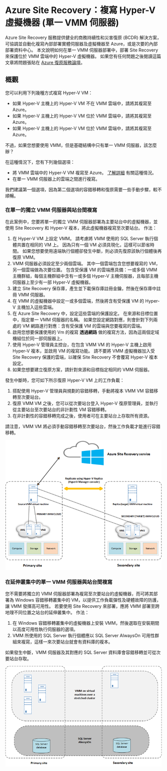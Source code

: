 
<properties
    pageTitle="Azure Site Recovery：複寫 Hyper-V 虛擬機器 (單一 VMM 伺服器)"
    description="Azure Site Recovery 可協調將位於內部部署 VMM 雲端中的虛擬機器複寫、容錯移轉及復原至 Azure 或至次要 VMM 雲端的作業。"
    services="site-recovery"
    documentationCenter=""
    authors="rayne-wiselman"
    manager="jwhit"
    editor=""/>

<tags
    ms.service="site-recovery"
    ms.devlang="na"
    ms.topic="article"
    ms.tgt_pltfrm="na"
    ms.workload="backup-recovery"
    ms.date="12/01/2015"
    ms.author="raynew"/>

#  Azure Site Recovery：複寫 Hyper-V 虛擬機器 (單一 VMM 伺服器)

Azure Site Recovery 服務提供健全的商務持續性和災害復原 (BCDR) 解決方案，可協調並自動化複寫內部部署實體伺服器及虛擬機器至 Azure，或是次要的內部部署資料中心。 本文說明如何在單一 VMM 伺服器部署中，部署 Site Recovery 來保護位於 VMM 雲端中的 Hyper-V 虛擬機器。 如果您有任何問題之後閱讀這篇文章將問題張貼在 [Azure 復原服務論壇](https://social.msdn.microsoft.com/forums/azure/home?forum=hypervrecovmgr)。 

## 概觀

您可以利用下列幾種方式複寫 Hyper-V VM：

- 如果 Hyper-V 主機上的 Hyper-V VM 不在 VMM 雲端中，請將其複寫至 Azure。
- 如果 Hyper-V 主機上的 Hyper-V VM 位於 VMM 雲端中，請將其複寫至 Azure。
- 如果 Hyper-V 主機上的 Hyper-V VM 位於 VMM 雲端中，請將其複寫至 Azure。

不過，如果您想要使用 VMM，但是基礎結構中只有單一 VMM 伺服器，該怎麼辦？

在這種情況下，您有下列幾個選項：

- 將 VMM 雲端中的 Hyper-V VM 複寫至 Azure。 [了解詳細](site-recovery-vmm-to-azure.md) 有關這種情況。
- 在單一 VMM 伺服器上的雲端之間進行複寫。

我們建議第一個選項，因為第二個選項的容錯移轉和復原需要一些手動步驟，較不順暢。 


### 在單一的獨立 VMM 伺服器與站台間複寫

在此案例中，您要將單一的獨立 VMM 伺服器部署為主要站台中的虛擬機器，並使用 Site Recovery 和 Hyper-V 複本，將此虛擬機器複寫至次要站台。 作法：

1. 在 Hyper-V VM 上設定 VMM。 請考慮將 VMM 使用的 SQL Server 執行個體共置在相同的 VM 上。 因為只有一個 VM 必須具現化，這樣可以節省時間。 如果您想要使用遠端執行個體卻發生中斷，則必須先復原該執行個體後再復原 VMM。
2. VMM 伺服器必須設定至少兩個雲端。 其中一個雲端包含您想要複寫的 VM，另一個雲端做為次要位置。 包含受保護 VM 的雲端應具備：一或多個 VMM 主機群組，每個主機群組中含有一或多個 Hyper-V 主機伺服器，且每部主機伺服器上至少有一部 Hyper-V 虛擬機器。
2. 建立 Site Recovery 保存庫，產生並下載保存庫註冊金鑰，然後在保存庫中註冊 VMM 伺服器。
2. 在 VMM 的虛擬機器中設定一或多個雲端，然後將含有受保護 VM 的 Hyper-V 主機加入這些雲端。
3. 在 Azure Site Recovery 中，設定這些雲端的保護設定。 在來源和目標位置中，指定單一 VMM 伺服器的名稱。 如果您設定網路對應，則會針對下列兩處的 VM 網路進行對應：含有受保護 VM 的雲端與您要複寫的雲端。
4. 啟用您想要保護使用的 Vm 的複寫 **透過網路** 做的複寫方法，因為這兩個定域機組位於同一部伺服器上。
4. 使用 Hyper-V 管理員主控台，在包含 VMM VM 的 Hyper-V 主機上啟用 Hyper-V 複本，並啟用 VM 的複寫功能。 請不要將 VMM 虛擬機器加入受 Site Recovery 保護的雲端，以確保 Site Recovery 不會覆寫 Hyper-V 複本設定。
5. 如果您想要建立復原方案，請針對來源和目標指定相同的 VMM 伺服器。 

發生中斷時，您可如下所示復原 Hyper-V VM 上的工作負載：

1. 搭配使用 Hyper-V 管理員與規劃的容錯移轉，手動將複本 VMM VM 容錯移轉至次要站台。
2. 復原 VMM VM 之後，您可以從次要站台登入 Hyper-V 復原管理員，並執行從主要站台至次要站台的非計劃性 VM 容錯移轉。
3. 在非計劃性的容錯移轉完成之後，使用者可在主要站台上存取所有資源。

請注意，VMM VM 將必須手動容錯移轉至次要站台，然後工作負載才能進行容錯移轉。 

![獨立虛擬 VMM 伺服器](./media/site-recovery-single-vmm/single-vmm-standalone.png)

### 在延伸叢集中的單一 VMM 伺服器與站台間複寫

您不需要將獨立的 VMM 伺服器部署為複寫至次要站台的虛擬機器，而可將其部署為 Windows 容錯移轉叢集中的 VM，以提供工作負載彈性及硬體故障的防護，讓 VMM 發揮高可用性。 若要使用 Site Recovery 來部署，應將 VMM 部署至跨地理不同位置之站台的延伸叢集中。 作法：

1. 在 Windows 容錯移轉叢集中的虛擬機器上安裝 VMM，然後選取在安裝期間以高度可用性執行伺服器的選項。
2. VMM 所使用的 SQL Server 執行個體應以 SQL Server AlwaysOn 可用性群組來複寫，這樣一來次要站台就會有資料庫的複本。 

如果發生中斷，VMM 伺服器及其對應的 SQL Server 資料庫會容錯移轉並可從次要站台存取。

![叢集虛擬 VMM 伺服器](./media/site-recovery-single-vmm/single-vmm-cluster.png)




 


